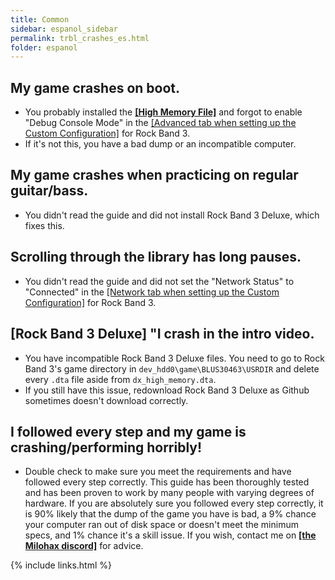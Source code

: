 ```yaml
---
title: Common
sidebar: espanol_sidebar
permalink: trbl_crashes_es.html
folder: espanol
---
```


## My game crashes on boot.
* You probably installed the [**[High Memory File]**](https://rb3pc.milohax.org/english/advancedstuff/#intro) and forgot to enable "Debug Console Mode" in the [[Advanced tab when setting up the Custom Configuration]](https://rb3pc.milohax.org/english/customconfiguration/#advanced) for Rock Band 3.
* If it's not this, you have a bad dump or an incompatible computer.

## My game crashes when practicing on regular guitar/bass.
* You didn't read the guide and did not install Rock Band 3 Deluxe, which fixes this.

## Scrolling through the library has long pauses.
* You didn't read the guide and did not set the "Network Status" to "Connected" in the [[Network tab when setting up the Custom Configuration]](https://rb3pc.milohax.org/english/customconfiguration#network) for Rock Band 3.

## [Rock Band 3 Deluxe] "I crash in the intro video.
* You have incompatible Rock Band 3 Deluxe files. You need to go to Rock Band 3's game directory in `dev_hdd0\game\BLUS30463\USRDIR` and delete every `.dta` file aside from `dx_high_memory.dta`.
 * If you still have this issue, redownload Rock Band 3 Deluxe as Github sometimes doesn't download correctly.

## I followed every step and my game is crashing/performing horribly!
* Double check to make sure you meet the requirements and have followed every step correctly. This guide has been thoroughly tested and has been proven to work by many people with varying degrees of hardware. If you are absolutely sure you followed every step correctly, it is 90% likely that the dump of the game you have is bad, a 9% chance your computer ran out of disk space or doesn't meet the minimum specs, and 1% chance it's a skill issue. If you wish, contact me on [**[the Milohax discord]**](https://rb3dx.neocities.org/discord) for advice.

{% include links.html %}